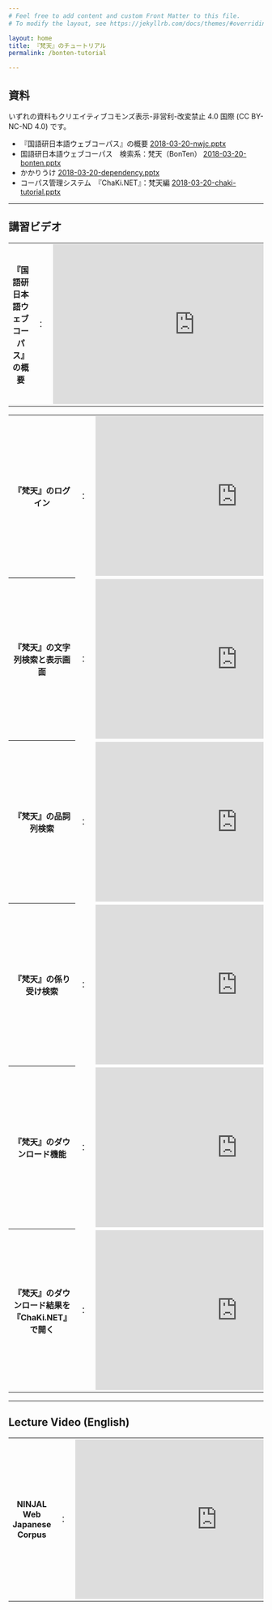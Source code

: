 ```yaml
---
# Feel free to add content and custom Front Matter to this file.
# To modify the layout, see https://jekyllrb.com/docs/themes/#overriding-theme-defaults

layout: home
title: 『梵天』のチュートリアル
permalink: /bonten-tutorial

---
```


## 資料

いずれの資料もクリエイティブコモンズ表示-非営利-改変禁止 4.0 国際 (CC BY-NC-ND 4.0) です。

- 『国語研日本語ウェブコーパス』の概要	[2018-03-20-nwjc.pptx](https://github.com/masayu-a/NWJC/blob/master/tutorial/2018-03-20-nwjc.pptx)
- 国語研日本語ウェブコーパス　検索系：梵天（BonTen）	[2018-03-20-bonten.pptx](https://github.com/masayu-a/NWJC/blob/master/tutorial/2018-03-20-bonten.pptx)
- かかりうけ	[2018-03-20-dependency.pptx](https://github.com/masayu-a/NWJC/blob/master/tutorial/2018-03-20-dependency.pptx)
- コーパス管理システム　『ChaKi.NET』：梵天編	[2018-03-20-chaki-tutorial.pptx](https://github.com/masayu-a/NWJC/blob/master/tutorial/2018-03-20-chaki-tutorial.pptx)

___

## 講習ビデオ

<table>
<tr><th>『国語研日本語ウェブコーパス』の概要</th><td>：</td><td><iframe width="560" height="315" src="https://www.youtube.com/embed/4nywpXCDKlA" frameborder="0" allow="autoplay; encrypted-media" allowfullscreen></iframe>
</td></tr>
</table>

<table>
<tr><th>『梵天』のログイン</th><td>：</td><td><iframe width="560" height="315" src="https://www.youtube.com/embed/SCdchh33jrE" frameborder="0" allow="autoplay; encrypted-media" allowfullscreen></iframe>
</td></tr>
<tr><th>『梵天』の文字列検索と表示画面</th><td>：</td><td><iframe width="560" height="315" src="https://www.youtube.com/embed/N2GW9_yo8mY" frameborder="0" allow="autoplay; encrypted-media" allowfullscreen></iframe>
</td></tr>
<tr><th>『梵天』の品詞列検索</th><td>：</td><td><iframe width="560" height="315" src="https://www.youtube.com/embed/wpvjlAZ9mrs" frameborder="0" allow="autoplay; encrypted-media" allowfullscreen></iframe>
</td></tr>
<tr><th>『梵天』の係り受け検索</th><td>：</td><td><iframe width="560" height="315" src="https://www.youtube.com/embed/P02lTfI3tLI" frameborder="0" allow="autoplay; encrypted-media" allowfullscreen></iframe>
</td></tr>
<tr><th>『梵天』のダウンロード機能</th><td>：</td><td><iframe width="560" height="315" src="https://www.youtube.com/embed/H6rqo5GEtkM" frameborder="0" allow="autoplay; encrypted-media" allowfullscreen></iframe>
</td></tr>
<tr><th>『梵天』のダウンロード結果を『ChaKi.NET』で開く</th><td>：</td><td><iframe width="560" height="315" src="https://www.youtube.com/embed/M-k3UsSTGAM" frameborder="0" allow="autoplay; encrypted-media" allowfullscreen></iframe>
</td></tr>

</table>


___

## Lecture Video (English)

<table>
<tr><th>NINJAL Web Japanese Corpus</th><td>：</td><td><iframe width="560" height="315" src="https://www.youtube.com/embed/nx_mkUPR9TQ" frameborder="0" allow="autoplay; encrypted-media" allowfullscreen></iframe></td></tr>
</table>

